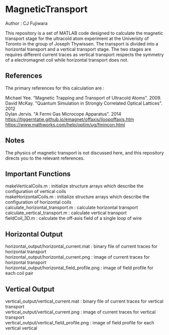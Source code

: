 # MagneticTransport
Author : CJ Fujiwara

This repository is a set of MATLAB code designed to calculate the magnetic transport stage for the ultracold atom experiment at the Univeristy of Toronto in the group of Joseph Thywissen.  The transport is divided into a horizontal transport and a vertical transport stage.  The two stages are requires different current traces as vertical transport respects the symmetry of a electromagnet coil while horizontal transport does not.

## References
The primary references for this calculation are :

Michael Yee. "Magnetic Trapping and Transport of Ultracold Atoms". 2009.  
David McKay. "Quantum Simulation in Strongly Correlated Optical Lattices". 2012  
Dylan Jervis. "A Fermi Gas Microcope Apparatus". 2014  
https://tiggerntatie.github.io/emagnet/offaxis/iloopoffaxis.htm  
https://www.mathworks.com/help/optim/ug/fmincon.html  

## Notes
The physics of magnetic transport is not discussed here, and this repository directs you to the relevant references.

## Important Functions
makeVerticalCoils.m                            : initialize structure arrays which describe the configuration of vertical coils  
makeHorizontalCoils.m                          : initialize structure arrays which describe the configuration of horizontal coils  
calculate_horizontal_transport.m               : calculate horizontal transport  
calculate_vertical_transport.m                 : calculate vertical transport  
fieldCoil_3D.m                                 : calculate the off-axis field of a single loop of wire  

## Horizontal Output
horizontal_output/horizontal_current.mat       : binary file of current traces for horizontal transport  
horizontal_output/horizontal_current.png       : image of current traces for horizontal transport  
horizontal_output/horizontal_field_profile.png : image of field profile for each coil pair  

## Vertical Output
vertical_output/vertical_current.mat            : binary file of current traces for vertical transport  
vertical_output/vertical_current.png            : image of current traces for vertical transport  
vertical_output/vertical_field_profile.png      : image of field profile for each vertical vertical  
